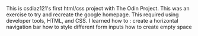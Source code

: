 This is csdiaz121's first html/css project with The Odin Project.
This was an exercise to try and recreate the google homepage.
This required using developer tools, HTML, and CSS.
I learned how to :
create a horizontal navigation bar
how to style different form inputs
how to create empty space
